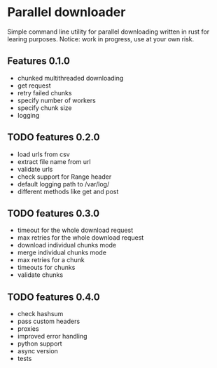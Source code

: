 # Parallel downloader
Simple command line utility for parallel downloading written in rust for learing purposes.
Notice: work in progress, use at your own risk.

## Features 0.1.0
* chunked multithreaded downloading 
* get request
* retry failed chunks
* specify number of workers
* specify chunk size
* logging

## TODO features 0.2.0
* load urls from csv
* extract file name from url
* validate urls
* check support for Range header
* default logging path to /var/log/
* different methods like get and post

## TODO features 0.3.0
* timeout for the whole download request
* max retries for the whole download request
* download individual chunks mode
* merge individual chunks mode
* max retries for a chunk
* timeouts for chunks
* validate chunks

## TODO features 0.4.0
* check hashsum
* pass custom headers
* proxies
* improved error handling
* python support
* async version
* tests